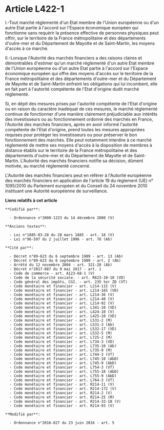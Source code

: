 # Article L422-1

I.-Tout marché réglementé d'un Etat membre de l'Union européenne ou d'un autre Etat partie à l'accord sur l'Espace économique
européen qui fonctionne sans requérir la présence effective de personnes physiques peut offrir, sur le territoire de la
France métropolitaine et des départements d'outre-mer et du Département de Mayotte et de Saint-Martin, les moyens d'accès à
ce marché. 

II.-Lorsque l'Autorité des marchés financiers a des raisons claires et démontrables d'estimer qu'un marché réglementé d'un
autre Etat membre de l'Union européenne ou d'un autre Etat partie à l'accord sur l'Espace économique européen qui offre des
moyens d'accès sur le territoire de la France métropolitaine et des départements d'outre-mer et du Département de Mayotte et
de Saint-Martin enfreint les obligations qui lui incombent, elle en fait part à l'autorité compétente de l'Etat d'origine
dudit marché réglementé. 

Si, en dépit des mesures prises par l'autorité compétente de l'Etat d'origine ou en raison du caractère inadéquat de ces
mesures, le marché réglementé continue de fonctionner d'une manière clairement préjudiciable aux intérêts des investisseurs
ou au fonctionnement ordonné des marchés en France, l'Autorité des marchés financiers, après en avoir informé l'autorité
compétente de l'Etat d'origine, prend toutes les mesures appropriées requises pour protéger les investisseurs ou pour
préserver le bon fonctionnement des marchés. Elle peut notamment interdire à ce marché réglementé de mettre ses moyens
d'accès à la disposition de membres à distance établis sur le territoire de la France métropolitaine et des départements
d'outre-mer et du Département de Mayotte et de Saint-Martin. L'Autorité des marchés financiers notifie sa décision, dûment
motivée, au marché réglementé concerné.

L'Autorité des marchés financiers peut en référer à l'Autorité européenne des marchés financiers en application de l'article
19 du règlement (UE) n° 1095/2010 du Parlement européen et du Conseil du 24 novembre 2010 instituant une Autorité européenne
de surveillance.

**Liens relatifs à cet article**

	**Codifié par**:

	  - Ordonnance n°2000-1223 du 14 décembre 2000 (V)

	**Anciens textes**:

	  - Loi n°1885-03-28 du 28 mars 1885 - art. 18 (V)
	  - Loi n°96-597 du 2 juillet 1996 - art. 78 (Ab)

	**Cité par**:

	  - Décret n°89-623 du 6 septembre 1989 - art. 13 (Ab)
	  - Décret n°89-623 du 6 septembre 1989 - art. 2 (Ab)
	  - Arrêté du 12 novembre 2004 - art. 321-28 (Ab)
	  - Décret n°2017-887 du 9 mai 2017 - art. 1
	  - Code de commerce - art. A123-68-1 (V)
	  - Code de la sécurité sociale. - art. R623-10-10 (VD)
	  - Code général des impôts, CGI. - art. 235 ter ZD (VT)
	  - Code monétaire et financier - art. L214-115 (V)
	  - Code monétaire et financier - art. L214-165 (VD)
	  - Code monétaire et financier - art. L214-36 (V)
	  - Code monétaire et financier - art. L214-40 (V)
	  - Code monétaire et financier - art. L214-92 (V)
	  - Code monétaire et financier - art. L341-10 (VD)
	  - Code monétaire et financier - art. L424-10 (V)
	  - Code monétaire et financier - art. L425-10 (VD)
	  - Code monétaire et financier - art. L531-2 (M)
	  - Code monétaire et financier - art. L531-3 (Ab)
	  - Code monétaire et financier - art. L532-17 (VD)
	  - Code monétaire et financier - art. L532-5 (M)
	  - Code monétaire et financier - art. L725-2 (M)
	  - Code monétaire et financier - art. L734-3 (VD)
	  - Code monétaire et financier - art. L735-10 (Ab)
	  - Code monétaire et financier - art. L735-9 (M)
	  - Code monétaire et financier - art. L744-3 (VT)
	  - Code monétaire et financier - art. L745-10 (AbD)
	  - Code monétaire et financier - art. L745-9 (AbD)
	  - Code monétaire et financier - art. L754-3 (VT)
	  - Code monétaire et financier - art. L755-10 (AbD)
	  - Code monétaire et financier - art. L755-9 (AbD)
	  - Code monétaire et financier - art. L764-3 (VT)
	  - Code monétaire et financier - art. R214-11 (V)
	  - Code monétaire et financier - art. R214-172 (V)
	  - Code monétaire et financier - art. R214-2 (V)
	  - Code monétaire et financier - art. R214-25 (M)
	  - Code monétaire et financier - art. R214-32-18 (V)
	  - Code monétaire et financier - art. R214-93 (V)

	**Modifié par**:

	  - Ordonnance n°2016-827 du 23 juin 2016 - art. 5
